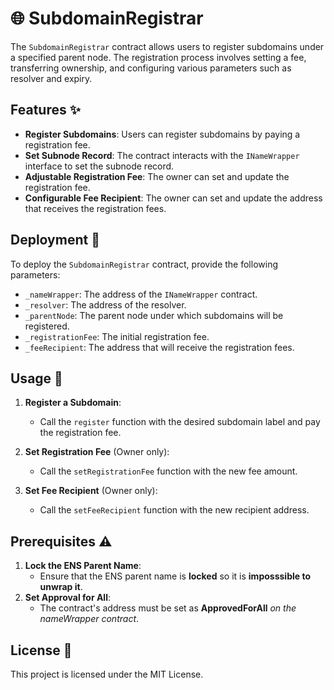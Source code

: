 
# 🌐 SubdomainRegistrar

The `SubdomainRegistrar` contract allows users to register subdomains under a specified parent node. The registration process involves setting a fee, transferring ownership, and configuring various parameters such as resolver and expiry.

## Features ✨

- **Register Subdomains**: Users can register subdomains by paying a registration fee.
- **Set Subnode Record**: The contract interacts with the `INameWrapper` interface to set the subnode record.
- **Adjustable Registration Fee**: The owner can set and update the registration fee.
- **Configurable Fee Recipient**: The owner can set and update the address that receives the registration fees.

## Deployment 🚀

To deploy the `SubdomainRegistrar` contract, provide the following parameters:
- `_nameWrapper`: The address of the `INameWrapper` contract.
- `_resolver`: The address of the resolver.
- `_parentNode`: The parent node under which subdomains will be registered.
- `_registrationFee`: The initial registration fee.
- `_feeRecipient`: The address that will receive the registration fees.

## Usage 📘

1. **Register a Subdomain**:
    - Call the `register` function with the desired subdomain label and pay the registration fee.

2. **Set Registration Fee** (Owner only):
    - Call the `setRegistrationFee` function with the new fee amount.

3. **Set Fee Recipient** (Owner only):
    - Call the `setFeeRecipient` function with the new recipient address.

## Prerequisites ⚠️
1. **Lock the ENS Parent Name**:
    - Ensure that the ENS parent name is **locked** so it is **imposssible to unwrap it**.
3. **Set Approval for All**:
    - The contract's address must be set as **ApprovedForAll** *on the nameWrapper contract*.

## License 📜

This project is licensed under the MIT License.
